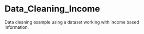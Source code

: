 # Data_Cleaning_Income
Data cleaning example using a dataset working with income based information.
